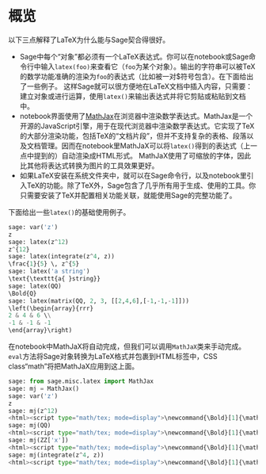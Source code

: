 # 概览

以下三点解释了LaTeX为什么能与Sage契合得很好。
- Sage中每个“对象”都必须有一个LaTeX表达式。你可以在notebook或Sage命令行中输入`latex(foo)`来查看它（`foo`为某个对象）。输出的字符串可以被TeX的数学功能准确的渲染为`foo`的表达式（比如被一对$符号包含）。在下面给出了一些例子。
    这样Sage就可以很方便地在LaTeX文档中插入内容，只需要：建立对象或进行运算，使用`latex()`来输出表达式并将它剪贴或粘贴到文档中。
- notebook界面使用了[MathJax](http://www.mathjax.org)在浏览器中渲染数学表达式。MathJax是一个开源的JavaScript引擎，用于在现代浏览器中渲染数学表达式。它实现了TeX的大部分渲染功能，包括TeX的“文档片段”，但并不支持复杂的表格、段落以及文档管理。因而在notebook里MathJaX可以将`latex()`得到的表达式（上一点中提到的）自动渲染成HTML形式。
    MathJaX使用了可缩放的字体，因此比其他将表达式转换为图片的工具效果更好。
- 如果LaTeX安装在系统文件夹中，就可以在Sage命令行，以及notebook里引入TeX的功能。除了TeX外，Sage包含了几乎所有用于生成、使用的工具。你只需要安装了TeX并配置相关功能关联，就能使用Sage的完整功能了。

下面给出一些`latex()`的基础使用例子。
```py
sage: var('z')
z
sage: latex(z^12)
z^{12}
sage: latex(integrate(z^4, z))
\frac{1}{5} \, z^{5}
sage: latex('a string')
\text{\texttt{a{ }string}}
sage: latex(QQ)
\Bold{Q}
sage: latex(matrix(QQ, 2, 3, [[2,4,6],[-1,-1,-1]]))
\left(\begin{array}{rrr}
2 & 4 & 6 \\
-1 & -1 & -1
\end{array}\right)
```
在notebook中MathJaX将自动完成，但我们可以调用`MathJaX`类来手动完成。`eval`方法将Sage对象转换为LaTeX格式并包裹到HTML标签中，CSS class“math”将把MathJaX应用到这上面。
```py
sage: from sage.misc.latex import MathJax
sage: mj = MathJax()
sage: var('z')
z
sage: mj(z^12)
<html><script type="math/tex; mode=display">\newcommand{\Bold}[1]{\mathbf{#1}}z^{12}</script></html>
sage: mj(QQ)
<html><script type="math/tex; mode=display">\newcommand{\Bold}[1]{\mathbf{#1}}\Bold{Q}</script></html>
sage: mj(ZZ['x'])
<html><script type="math/tex; mode=display">\newcommand{\Bold}[1]{\mathbf{#1}}\Bold{Z}[x]</script></html>
sage: mj(integrate(z^4, z))
<html><script type="math/tex; mode=display">\newcommand{\Bold}[1]{\mathbf{#1}}\frac{1}{5} \, z^{5}</script></html>
```